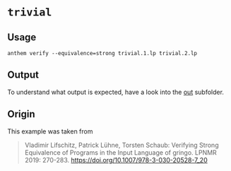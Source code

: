 # `trivial`

## Usage
```
anthem verify --equivalence=strong trivial.1.lp trivial.2.lp
```

## Output
To understand what output is expected, have a look into the [out](./out) subfolder.

## Origin
This example was taken from

> Vladimir Lifschitz, Patrick Lühne, Torsten Schaub:
> Verifying Strong Equivalence of Programs in the Input Language of gringo. LPNMR 2019: 270-283.
> https://doi.org/10.1007/978-3-030-20528-7_20
